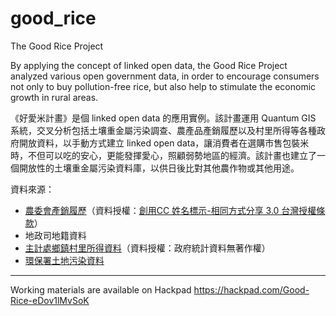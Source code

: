 good_rice
=========

The Good Rice Project

By applying the concept of linked open data, the Good Rice Project analyzed various open government data, in order to encourage consumers not only to buy pollution-free rice, but also help to stimulate the economic growth in rural areas. 

《好愛米計畫》是個 linked open data 的應用實例。該計畫運用 Quantum GIS 系統，交叉分析包括土壤重金屬污染調查、農產品產銷履歷以及村里所得等各種政府開放資料，以手動方式建立 linked open data，讓消費者在選購市售包裝米時，不但可以吃的安心，更能發揮愛心，照顧弱勢地區的經濟。該計畫也建立了一個開放性的土壤重金屬污染資料庫，以供日後比對其他農作物或其他用途。

資料來源：
- [農委會產銷履歷](http://data.coa.gov.tw/od/query?_m=detail&oid=9D7A7DA6-EAD2-4903-9C46-F24B12B7C892&tagPage=hotPage&currentPage=1)（資料授權：[創用CC 姓名標示-相同方式分享 3.0 台灣授權條款](http://creativecommons.org/licenses/by-sa/3.0/tw/)）
- 地政司地籍資料
- [主計處鄉鎮村里所得資料](http://win.dgbas.gov.tw/fies/quick100.asp)（資料授權：政府統計資料無著作權）
- [環保署土地污染資料](http://edw.epa.gov.tw/reportInspectSoil.aspx)

----------

Working materials are available on Hackpad
https://hackpad.com/Good-Rice-eDov1lMvSoK

